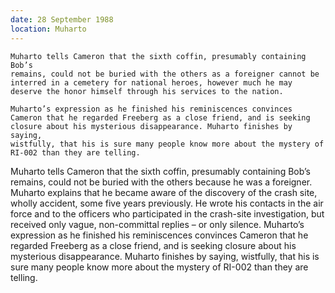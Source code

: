 ```yaml
---
date: 28 September 1988
location: Muharto
---
```


```synopsis
Muharto tells Cameron that the sixth coffin, presumably containing Bob’s
remains, could not be buried with the others as a foreigner cannot be interred in a cemetery for national heroes, however much he may deserve the honor himself through his services to the nation.

Muharto’s expression as he finished his reminiscences convinces
Cameron that he regarded Freeberg as a close friend, and is seeking
closure about his mysterious disappearance. Muharto finishes by saying,
wistfully, that his is sure many people know more about the mystery of
RI-002 than they are telling.
```



Muharto tells Cameron that the sixth coffin, presumably containing Bob’s
remains, could not be buried with the others because he was a foreigner.
Muharto explains that he became aware of the discovery of the crash
site, wholly accident, some five years previously. He wrote his
contacts in the air force and to the officers who participated in the
crash-site investigation, but received only vague, non-committal replies
– or only silence. Muharto’s expression as he finished his
reminiscences convinces Cameron that he regarded Freeberg as a close
friend, and is seeking closure about his mysterious disappearance.
Muharto finishes by saying, wistfully, that his is sure many people know more
about the mystery of RI-002 than they are telling.